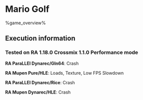 # Mario Golf 

%game_overview%

## Execution information

### Tested on RA 1.18.0 Crossmix 1.1.0 Performance mode

**RA ParaLLEl Dynarec/Gln64**: Crash

**RA Mupen Pure/HLE**: Loads, Texture, Low FPS Slowdown

**RA ParaLLEl Dynarec/Rice**: Crash

**RA Mupen Dynarec/HLE**: Crash
